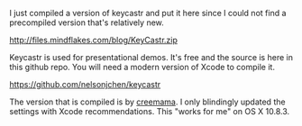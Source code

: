 I just compiled a version of keycastr and put it here since I could not find a precompiled version that's relatively
new.

http://files.mindflakes.com/blog/KeyCastr.zip

Keycastr is used for presentational demos. It's free and the source is here in this github repo. You will need a
modern version of Xcode to compile it.

https://github.com/nelsonjchen/keycastr

The version that is compiled is by [creemama](https://github.com/creemama). I only blindingly updated the settings
with Xcode recommendations. This "works for me" on OS X 10.8.3.
